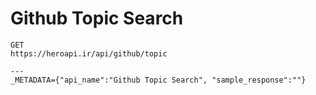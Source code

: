 # Github Topic Search

```
GET
https://heroapi.ir/api/github/topic

---
_METADATA={"api_name":"Github Topic Search", "sample_response":""}
```

